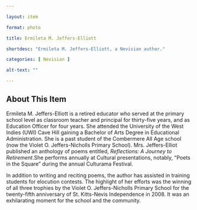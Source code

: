 ```yaml
--- 

layout: item

format: photo 

title: Ermileta M. Jeffers-Elliott

shortdesc: "Ermileta M. Jeffers-Elliott, a Nevisian author."

categories: [ Nevisian ] 

alt-text: ""

--- 
```


## About This Item 

Ermileta M. Jeffers-Elliott is a retired educator who served at the primary school level as classroom teacher and principal for thirty-five years, and as Education Officer for four years.  She attended the University of the West Indies (UWI) Cave Hill gaining a Bachelor of Arts Degree in Educational Administration. She is a past student of the Combermere All Age school (now the Violet O. Jeffers-Nicholls Primary School).  Mrs. Jeffers-Elliot published an anthology of poems entitled, _Reflections: A Journey to Retirement_.She performs annually at Cultural presentations, notably, “Poets in the Square” during the annual Culturama Festival. 
 
In addition to writing and reciting poems, the author has assisted in training students for elocution contests. The highlight of her efforts was the winning of all three trophies by the Violet O. Jeffers-Nicholls Primary School for the twenty-fifth anniversary of St. Kitts-Nevis Independence in 2008. It was an exhilarating moment for the school and the community.  	
